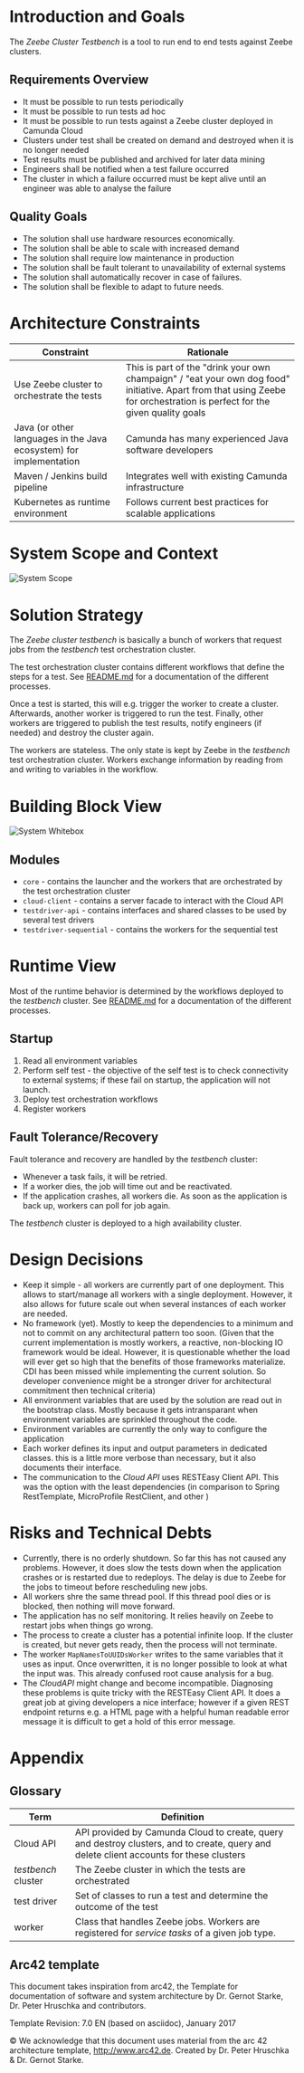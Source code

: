 Introduction and Goals
======================
The _Zeebe Cluster Testbench_ is a tool to run end to end tests against Zeebe clusters. 

Requirements Overview
---------------------
* It must be possible to run tests periodically
* It must be possible to run tests ad hoc
* It must be possible to run tests against a Zeebe cluster deployed in Camunda Cloud
* Clusters under test shall be created on demand and destroyed when it is no longer needed
* Test results must be published and archived for later data mining
* Engineers shall be notified when a test failure occurred
* The cluster in which a failure occurred must be kept alive until an engineer was able to analyse the failure

Quality Goals
-------------
* The solution shall use hardware resources economically.
* The solution shall be able to scale with increased demand
* The solution shall require low maintenance in production
* The solution shall be fault tolerant to unavailability of external systems
* The solution shall automatically recover in case of failures. 
* The solution shall be flexible to adapt to future needs.

Architecture Constraints
========================

| Constraint | Rationale |
| --- | --- |
| Use Zeebe cluster to orchestrate the tests | This is part of the "drink your own champaign" / "eat your own dog food" initiative. Apart from that using Zeebe for orchestration is perfect for the given quality goals | 
| Java (or other languages in the Java ecosystem) for implementation | Camunda has many experienced Java software developers |
| Maven / Jenkins build pipeline | Integrates well with existing Camunda infrastructure |
| Kubernetes as runtime environment | Follows current best practices for scalable applications |

System Scope and Context
========================

![System Scope](assets/system-context.svg "System context")

Solution Strategy
=================

The _Zeebe cluster testbench_ is basically a bunch of workers that request jobs from the _testbench_ test orchestration cluster.

The test orchestration cluster contains different workflows that define the steps for a test. See [README.md](../README.md) for a documentation of the different processes. 

Once a test is started, this will e.g. trigger the worker to create a cluster. Afterwards, another worker is triggered to run the test. Finally, other workers are triggered to publish the test results, notify engineers (if needed) and destroy the cluster again. 

The workers are stateless. The only state is kept by Zeebe in the _testbench_ test orchestration cluster. Workers exchange information by reading from and writing to variables in the workflow.

Building Block View
===================
![System Whitebox](assets/system-whitebox.svg "System Whitebox")


Modules
-------
* `core` - contains the launcher and the workers that are orchestrated by the test orchestration cluster
* `cloud-client` - contains a server facade to interact with the Cloud API
* `testdriver-api` - contains interfaces and shared classes to be used by several test drivers
* `testdriver-sequential` - contains the workers for the sequential test 

Runtime View
============
Most of the runtime behavior is determined by the workflows deployed to the _testbench_ cluster. See [README.md](../README.md) for a documentation of the different processes. 

Startup
-------
1. Read all environment variables
1. Perform self test - the objective of the self test is to check connectivity to external systems; if these fail on startup, the application will not launch.
1. Deploy test orchestration workflows
1. Register workers 

Fault Tolerance/Recovery
------------------------
Fault tolerance and recovery are handled by the _testbench_ cluster:
 * Whenever a task fails, it will be retried. 
 * If a worker dies, the job will time out and be reactivated.
 * If the application crashes, all workers die. As soon as the application is back up, workers can poll for job again.
 
 The _testbench_ cluster is deployed to a high availability cluster. 

Design Decisions
================
* Keep it simple - all workers are currently part of one deployment. This allows to start/manage all workers with a single deployment. However, it also allows for future scale out when several instances of each worker are needed.
* No framework (yet). Mostly to keep the dependencies to a minimum and not to commit on any architectural pattern too soon. (Given that the current implementation is mostly workers, a reactive, non-blocking IO framework would be ideal. However, it is questionable whether the load will ever get so high that the benefits of those frameworks materialize. CDI has been missed while implementing the current solution. So developer convenience might be a stronger driver for architectural commitment then technical criteria) 
* All environment variables that are used by the solution are read out in the bootstrap class. Mostly because it gets intransparant when environment variables are sprinkled throughout the code.
* Environment variables are currently the only way to configure the application
* Each worker defines its input and output parameters in dedicated classes. this is a little more verbose than necessary, but it also documents their interface.
* The communication to the _Cloud API_ uses RESTEasy Client API. This was the option with the least dependencies (in comparison to Spring RestTemplate, MicroProfile RestClient, and other )  

Risks and Technical Debts 
=========================
* Currently, there is no orderly shutdown. So far this has not caused any problems. However, it does slow the tests down when the application crashes or is restarted due to redeploys. The delay is due to Zeebe for the jobs to timeout before rescheduling new jobs.
* All workers shre the same thread pool. If this thread pool dies or is blocked, then nothing will move forward.
* The application has no self monitoring. It relies heavily on Zeebe to restart jobs when things go wrong.
* The process to create a cluster has a potential infinite loop. If the cluster is created, but never gets ready, then the process will not terminate.
* The worker `MapNamesToUUIDsWorker` writes to the same variables that it uses as input. Once overwritten, it is no longer possible to look at what the input was. This already confused root cause analysis for a bug.
* The _CloudAPI_ might change and become incompatible. Diagnosing these problems is quite tricky with the RESTEasy Client API. It does a great job at giving developers a nice interface; however if a given REST endpoint returns e.g. a HTML page with a helpful human readable error message it is difficult to get a hold of this error message.

Appendix 
========

Glossary 
--------


| Term | Definition |
| --- | --- |
| Cloud API | API provided by Camunda Cloud to create, query and destroy clusters, and to create, query and delete client accounts for these clusters |
| _testbench_ cluster | The Zeebe cluster in which the tests are orchestrated |
| test driver | Set of classes to run a test and determine the outcome of the test |
| worker | Class that handles Zeebe jobs. Workers are registered for _service tasks_ of a given job type. | 


Arc42 template
--------------

This document takes inspiration from arc42, the Template for documentation of software and system
architecture by Dr. Gernot Starke, Dr. Peter Hruschka and contributors.

Template Revision: 7.0 EN (based on asciidoc), January 2017

© We acknowledge that this document uses material from the arc 42
architecture template, <http://www.arc42.de>. Created by Dr. Peter
Hruschka & Dr. Gernot Starke.
